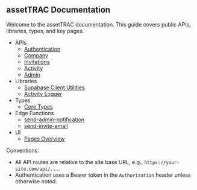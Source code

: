 ## assetTRAC Documentation

Welcome to the assetTRAC documentation. This guide covers public APIs, libraries, types, and key pages.

- APIs
  - [Authentication](./api/auth.md)
  - [Company](./api/company.md)
  - [Invitations](./api/invitations.md)
  - [Activity](./api/activity.md)
  - [Admin](./api/admin.md)
- Libraries
  - [Supabase Client Utilities](./libraries/supabaseClient.md)
  - [Activity Logger](./libraries/activityLogger.md)
- Types
  - [Core Types](./types/types.md)
- Edge Functions
  - [send-admin-notification](./edge-functions/send-admin-notification.md)
  - [send-invite-email](./edge-functions/send-invite-email.md)
- UI
  - [Pages Overview](./ui/pages.md)

Conventions:
- All API routes are relative to the site base URL, e.g., `https://your-site.com/api/...`.
- Authentication uses a Bearer token in the `Authorization` header unless otherwise noted.
